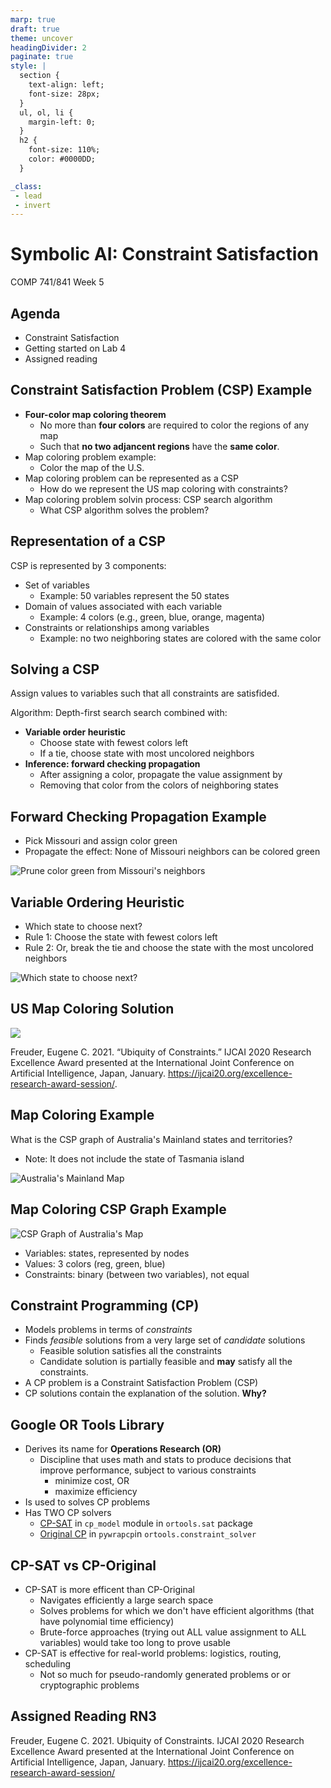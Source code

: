 ```yaml
---
marp: true
draft: true
theme: uncover
headingDivider: 2
paginate: true
style: |
  section {
    text-align: left;
    font-size: 28px;
  }
  ul, ol, li {
    margin-left: 0;
  }
  h2 {
    font-size: 110%;
    color: #0000DD;
  }

_class:
 - lead
 - invert
---
```


# Symbolic AI: Constraint Satisfaction
COMP 741/841 Week 5

## Agenda
- Constraint Satisfaction
- Getting started on Lab 4
- Assigned reading

## Constraint Satisfaction Problem (CSP) Example
- **Four-color map coloring theorem**
    - No more than **four colors** are required to color the regions of any map
    - Such that **no two adjancent regions** have the **same color**. 
- Map coloring problem example:
    - Color the map of the U.S.
- Map coloring problem can be represented as a CSP
    - How do we represent the US map coloring with constraints? 
- Map coloring problem solvin process: CSP search algorithm
    - What CSP algorithm solves the problem?

## Representation of a CSP
CSP is represented by 3 components:
- Set of variables
    - Example: 50 variables represent the 50 states 
- Domain of values associated with each variable
    - Example: 4 colors (e.g., green, blue, orange, magenta)
- Constraints or relationships among variables
    - Example: no two neighboring states are colored with the same color

## Solving a CSP
Assign values to variables such that all constraints are satisfided.

Algorithm: Depth-first search search combined with:
- **Variable order heuristic**
    - Choose state with fewest colors left
    - If a tie, choose state with most uncolored neighbors
- **Inference: forward checking propagation**
    - After assigning a color, propagate the value assignment by
    - Removing that color from the colors of neighboring states

## Forward Checking Propagation Example
- Pick Missouri and assign color green
- Propagate the effect: None of Missouri neighbors can be colored green

![](us-map-arc-consistency.png "Prune color green from Missouri's neighbors")

## Variable Ordering Heuristic
- Which state to choose next? 
- Rule 1: Choose the state with fewest colors left
- Rule 2: Or, break the tie and choose the state with 
the most uncolored neighbors

![](us-map-variable-ordering.png "Which state to choose next?")

## US Map Coloring Solution

![](us-map-coloring-solution-small.png "")
        
Freuder, Eugene C. 2021. “Ubiquity of Constraints.” IJCAI 2020 Research Excellence Award presented at the International Joint Conference on Artificial Intelligence, Japan, January. https://ijcai20.org/excellence-research-award-session/.

## Map Coloring Example
What is the CSP graph of Australia's Mainland states and territories? 
- Note: It does not include the state of Tasmania island

![](australia-map.png "Australia's Mainland Map")

## Map Coloring CSP Graph Example

![](australia-map-graph.png "CSP Graph of Australia's Map")

- Variables: states, represented by nodes
- Values: 3 colors (reg, green, blue)
- Constraints: binary (between two variables), not equal

## Constraint Programming (CP)
- Models problems in terms of *constraints*
- Finds *feasible* solutions from a very large set of *candidate* solutions
    - Feasible solution satisfies all the constraints
    - Candidate solution is partially feasible and **may** satisfy all the constraints.
- A CP problem is a Constraint Satisfaction Problem (CSP)
- CP solutions contain the explanation of the solution. **Why?**

## Google OR Tools Library
- Derives its name for **Operations Research (OR)** 
    - Discipline that uses math and stats to produce decisions that improve performance, subject to various constraints
        - minimize cost, OR
        - maximize efficiency
- Is used to solves CP problems
- Has TWO CP solvers
    - [CP-SAT](https://developers.google.com/optimization/cp/cp_solver) in `cp_model` module in `ortools.sat` package
    - [Original CP](https://developers.google.com/optimization/cp/original_cp_solver) in `pywrapcp`in `ortools.constraint_solver`

## CP-SAT vs CP-Original
- CP-SAT is more efficent than CP-Original
    - Navigates efficiently a large search space
    - Solves problems for which we don't have efficient algorithms (that have polynomial time efficiency)
    - Brute-force approaches (trying out ALL value assignment to ALL variables) would take too long to prove usable
- CP-SAT is effective for real-world problems: logistics, routing, scheduling
    - Not so much for pseudo-randomly generated problems or  or cryptographic problems

## Assigned Reading RN3

Freuder, Eugene C. 2021. Ubiquity of Constraints. IJCAI 2020 Research Excellence Award presented at the International Joint Conference on Artificial Intelligence, Japan, January. https://ijcai20.org/excellence-research-award-session/

